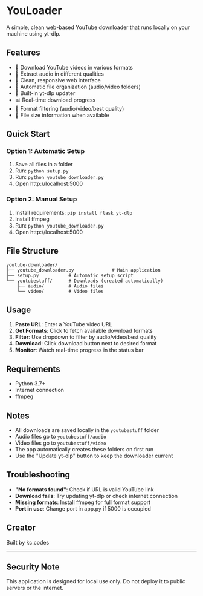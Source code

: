 # YouLoader
A simple, clean web-based YouTube downloader that runs locally on your machine using yt-dlp.

## Features

- 🎥 Download YouTube videos in various formats
- 🎵 Extract audio in different qualities
- 📱 Clean, responsive web interface
- 📁 Automatic file organization (audio/video folders)
- 🔄 Built-in yt-dlp updater
- 📊 Real-time download progress
- 🎯 Format filtering (audio/video/best quality)
- 📏 File size information when available

## Quick Start

### Option 1: Automatic Setup
1. Save all files in a folder
2. Run: `python setup.py`
3. Run: `python youtube_downloader.py`
4. Open http://localhost:5000

### Option 2: Manual Setup
1. Install requirements: `pip install flask yt-dlp`
2. Install ffmpeg
3. Run: `python youtube_downloader.py`
4. Open http://localhost:5000

## File Structure
```
youtube-downloader/
├── youtube_downloader.py              # Main application
├── setup.py           # Automatic setup script
└── youtubestuff/      # Downloads (created automatically)
    ├── audio/         # Audio files
    └── video/         # Video files
```

## Usage

1. **Paste URL**: Enter a YouTube video URL
2. **Get Formats**: Click to fetch available download formats
3. **Filter**: Use dropdown to filter by audio/video/best quality
4. **Download**: Click download button next to desired format
5. **Monitor**: Watch real-time progress in the status bar

## Requirements

- Python 3.7+
- Internet connection
- ffmpeg

## Notes

- All downloads are saved locally in the `youtubestuff` folder
- Audio files go to `youtubestuff/audio`
- Video files go to `youtubestuff/video`
- The app automatically creates these folders on first run
- Use the "Update yt-dlp" button to keep the downloader current

## Troubleshooting

- **"No formats found"**: Check if URL is valid YouTube link
- **Download fails**: Try updating yt-dlp or check internet connection
- **Missing formats**: Install ffmpeg for full format support
- **Port in use**: Change port in app.py if 5000 is occupied

## Creator

Built by kc.codes

---

## Security Note

This application is designed for local use only. Do not deploy it to public servers or the internet.
